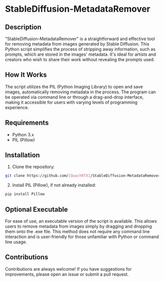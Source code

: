 # StableDiffusion-MetadataRemover


## Description
"StableDiffusion-MetadataRemover" is a straightforward and effective tool for removing metadata from images generated by Stable Diffusion. This Python script simplifies the process of stripping away information, such as prompts, which are stored in the images' metadata. It's ideal for artists and creators who wish to share their work without revealing the prompts used.

## How It Works
The script utilizes the PIL (Python Imaging Library) to open and save images, automatically removing metadata in the process. The program can be operated via command line or through a drag-and-drop interface, making it accessible for users with varying levels of programming experience.

## Requirements
- Python 3.x
- PIL (Pillow)

## Installation
1. Clone the repository:
```bash
git clone https://github.com/[QuachRTX]/StableDiffusion-MetadataRemover.git
```

2. Install PIL (Pillow), if not already installed:
```bash
pip install Pillow
```
## Optional Executable
For ease of use, an executable version of the script is available. This allows users to remove metadata from images simply by dragging and dropping them onto the .exe file. This method does not require any command line interaction and is user-friendly for those unfamiliar with Python or command line usage.

## Contributions
Contributions are always welcome! If you have suggestions for improvements, please open an issue or submit a pull request.
